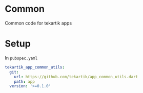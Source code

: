 # Common

Common code for tekartik apps

# Setup

In `pubspec.yaml`

```yaml
tekartik_app_common_utils:
  git:
    url: https://github.com/tekartik/app_common_utils.dart
    path: app
  version: '>=0.1.0'
```
